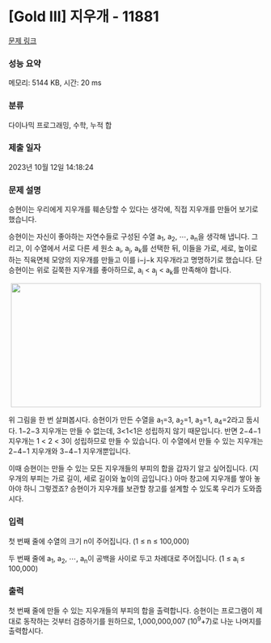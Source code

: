 # [Gold III] 지우개 - 11881 

[문제 링크](https://www.acmicpc.net/problem/11881) 

### 성능 요약

메모리: 5144 KB, 시간: 20 ms

### 분류

다이나믹 프로그래밍, 수학, 누적 합

### 제출 일자

2023년 10월 12일 14:18:24

### 문제 설명

<p>승현이는 우리에게 지우개를 훼손당할 수 있다는 생각에, 직접 지우개를 만들어 보기로 했습니다.</p>

<p>승현이는 자신이 좋아하는 자연수들로 구성된 수열 a<sub>1</sub>, a<sub>2</sub>, ⋯, a<sub>n</sub>을 생각해 냅니다. 그리고, 이 수열에서 서로 다른 세 원소 a<sub>i</sub>, a<sub>j</sub>, a<sub>k</sub>를 선택한 뒤, 이들을 가로, 세로, 높이로 하는 직육면체 모양의 지우개를 만들고 이를 i−j−k 지우개라고 명명하기로 했습니다. 단 승현이는 위로 길쭉한 지우개를 좋아하므로, a<sub>i</sub> < a<sub>j</sub> < a<sub>k</sub>를 만족해야 합니다.</p>

<p style="text-align: center;"><img alt="" src="" style="height:245px; line-height:20.8px; opacity:0.9; text-align:center; width:494px"></p>

<p>위 그림을 한 번 살펴봅시다. 승현이가 만든 수열을 a<sub>1</sub>=3, a<sub>2</sub>=1, a<sub>3</sub>=1, a<sub>4</sub>=2라고 둡시다. 1−2−3 지우개는 만들 수 없는데, 3<1<1은 성립하지 않기 때문입니다. 반면 2−4−1 지우개는 1 < 2 < 3이 성립하므로 만들 수 있습니다. 이 수열에서 만들 수 있는 지우개는 2−4−1 지우개와 3−4−1 지우개뿐입니다.</p>

<p>이때 승현이는 만들 수 있는 모든 지우개들의 부피의 합을 갑자기 알고 싶어집니다. (지우개의 부피는 가로 길이, 세로 길이와 높이의 곱입니다.) 아마 창고에 지우개를 쌓아 놓아야 하니 그렇겠죠? 승현이가 지우개를 보관할 창고를 설계할 수 있도록 우리가 도와줍시다.</p>

### 입력 

 <p>첫 번째 줄에 수열의 크기 n이 주어집니다. (1 ≤ n ≤ 100,000)</p>

<p>두 번째 줄에 a<sub>1</sub>, a<sub>2</sub>, ⋯, a<sub>n</sub>이 공백을 사이로 두고 차례대로 주어집니다. (1 ≤ a<sub>i</sub> ≤ 100,000)</p>

### 출력 

 <p>첫 번째 줄에 만들 수 있는 지우개들의 부피의 합을 출력합니다. 승현이는 프로그램이 제대로 동작하는 것부터 검증하기를 원하므로, 1,000,000,007 (10<sup>9</sup>+7)로 나눈 나머지를 출력합시다.</p>

